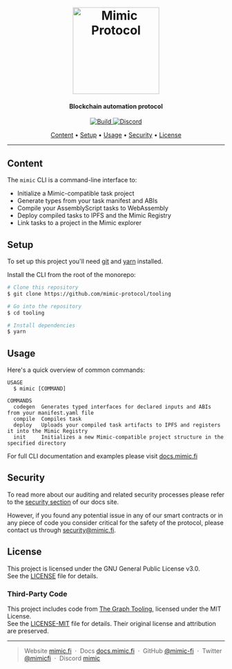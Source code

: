 <h1 align="center">
  <a href="https://mimic.fi"><img src="https://www.mimic.fi/logo.png" alt="Mimic Protocol" width="200"></a> 
</h1>

<h4 align="center">Blockchain automation protocol</h4>

<p align="center">
  <a href="https://github.com/mimic-protocol/tooling/actions/workflows/ci.yml">
    <img src="https://github.com/mimic-protocol/tooling/actions/workflows/ci.yml/badge.svg" alt="Build">
  </a>
  <a href="https://discord.mimic.fi">
    <img alt="Discord" src="https://img.shields.io/discord/989984112397922325">
  </a>
</p>

<p align="center">
  <a href="#content">Content</a> •
  <a href="#setup">Setup</a> •
  <a href="#usage">Usage</a> •
  <a href="#security">Security</a> •
  <a href="#license">License</a>
</p>

---

## Content 

The `mimic` CLI is a command-line interface to:
- Initialize a Mimic-compatible task project
- Generate types from your task manifest and ABIs
- Compile your AssemblyScript tasks to WebAssembly
- Deploy compiled tasks to IPFS and the Mimic Registry
- Link tasks to a project in the Mimic explorer

## Setup

To set up this project you'll need [git](https://git-scm.com) and [yarn](https://classic.yarnpkg.com) installed. 

Install the CLI from the root of the monorepo:

```bash
# Clone this repository
$ git clone https://github.com/mimic-protocol/tooling

# Go into the repository
$ cd tooling

# Install dependencies
$ yarn
```

## Usage

Here's a quick overview of common commands:

```
USAGE
  $ mimic [COMMAND]

COMMANDS
  codegen  Generates typed interfaces for declared inputs and ABIs from your manifest.yaml file
  compile  Compiles task
  deploy   Uploads your compiled task artifacts to IPFS and registers it into the Mimic Registry
  init     Initializes a new Mimic-compatible project structure in the specified directory
```

For full CLI documentation and examples please visit [docs.mimic.fi](https://docs.mimic.fi/)

## Security

To read more about our auditing and related security processes please refer to the [security section](https://docs.mimic.fi/miscellaneous/security) of our docs site.

However, if you found any potential issue in any of our smart contracts or in any piece of code you consider critical
for the safety of the protocol, please contact us through <a href="mailto:security@mimic.fi">security@mimic.fi</a>.

## License

This project is licensed under the GNU General Public License v3.0.  
See the [LICENSE](../../LICENSE) file for details.

### Third-Party Code

This project includes code from [The Graph Tooling](https://github.com/graphprotocol/graph-tooling), licensed under the MIT License.  
See the [LICENSE-MIT](https://github.com/graphprotocol/graph-tooling/blob/27659e56adfa3ef395ceaf39053dc4a31e6d86b7/LICENSE-MIT) file for details.
Their original license and attribution are preserved.


---

> Website [mimic.fi](https://mimic.fi) &nbsp;&middot;&nbsp;
> Docs [docs.mimic.fi](https://docs.mimic.fi) &nbsp;&middot;&nbsp;
> GitHub [@mimic-fi](https://github.com/mimic-fi) &nbsp;&middot;&nbsp;
> Twitter [@mimicfi](https://twitter.com/mimicfi) &nbsp;&middot;&nbsp;
> Discord [mimic](https://discord.mimic.fi)
